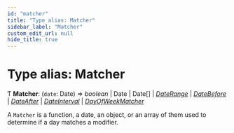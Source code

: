 ```yaml
---
id: "matcher"
title: "Type alias: Matcher"
sidebar_label: "Matcher"
custom_edit_url: null
hide_title: true
---
```


# Type alias: Matcher

Ƭ **Matcher**: (`date`: Date) => *boolean* \| Date \| Date[] \| [*DateRange*](daterange.md) \| [*DateBefore*](datebefore.md) \| [*DateAfter*](dateafter.md) \| [*DateInterval*](dateinterval.md) \| [*DayOfWeekMatcher*](dayofweekmatcher.md)

A `Matcher` is a function, a date, an object, or an array of them used to
determine if a day matches a modifier.
